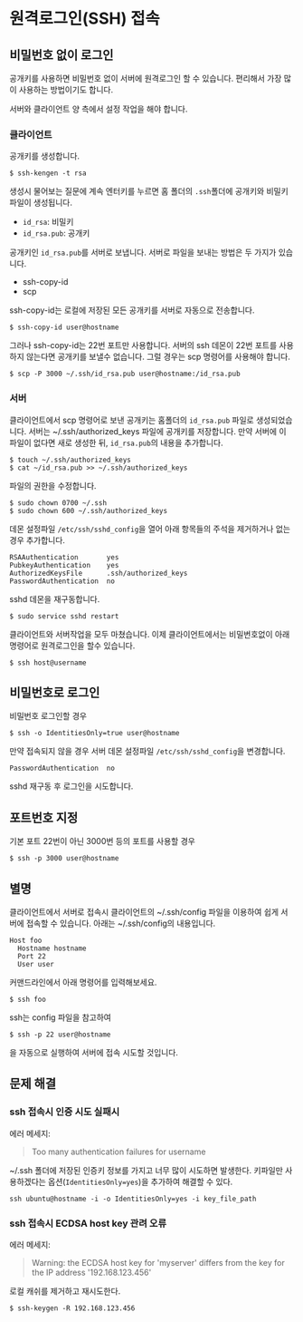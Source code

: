 # 원격로그인(SSH) 접속  

## 비밀번호 없이 로그인

공개키를 사용하면 비밀번호 없이 서버에 원격로그인 할 수 있습니다.
편리해서 가장 많이 사용하는 방법이기도 합니다.

서버와 클라이언트 양 측에서 설정 작업을 해야 합니다.

### 클라이언트

공개키를 생성합니다.

```
$ ssh-kengen -t rsa
```

생성시 물어보는 질문에 계속 엔터키를 누르면 홈 폴더의 `.ssh`폴더에 공개키와 비밀키 파일이 생성됩니다.

* `id_rsa`: 비밀키
* `id_rsa.pub`: 공개키

공개키인 `id_rsa.pub`를 서버로 보냅니다.
서버로 파일을 보내는 방법은 두 가지가 있습니다.

* ssh-copy-id
* scp

ssh-copy-id는 로컬에 저장된 모든 공개키를 서버로 자동으로 전송합니다.

```
$ ssh-copy-id user@hostname
```

그러나 ssh-copy-id는 22번 포트만 사용합니다.
서버의 ssh 데몬이 22번 포트를 사용하지 않는다면 공개키를 보낼수 없습니다.
그럴 경우는 scp 명령어를 사용해야 합니다.

```
$ scp -P 3000 ~/.ssh/id_rsa.pub user@hostname:/id_rsa.pub
```

### 서버

클라이언트에서 scp 명령어로 보낸 공개키는 홈폴더의 `id_rsa.pub` 파일로 생성되었습니다.
서버는 ~/.ssh/authorized_keys 파일에 공개키를 저장합니다.
만약 서버에 이 파일이 없다면 새로 생성한 뒤, `id_rsa.pub`의 내용을 추가합니다.

```
$ touch ~/.ssh/authorized_keys
$ cat ~/id_rsa.pub >> ~/.ssh/authorized_keys
```

파일의 권한을 수정합니다.

```
$ sudo chown 0700 ~/.ssh
$ sudo chown 600 ~/.ssh/authorized_keys
```

데몬 설정파일 `/etc/ssh/sshd_config`을 열어 아래 항목들의 주석을 제거하거나 없는 경우 추가합니다.

```
RSAAuthentication       yes
PubkeyAuthentication    yes
AuthorizedKeysFile      .ssh/authorized_keys
PasswordAuthentication  no
```

sshd 데몬을 재구동합니다.

```
$ sudo service sshd restart
```

클라이언트와 서버작업을 모두 마쳤습니다.
이제 클라이언트에서는 비밀번호없이 아래 명령어로 원격로그인을 할수 있습니다.

```
$ ssh host@username
```


## 비밀번호로 로그인

비밀번호 로그인할 경우

```
$ ssh -o IdentitiesOnly=true user@hostname
```

만약 접속되지 않을 경우 서버 데몬 설정파일 `/etc/ssh/sshd_config`을 변경합니다.

```
PasswordAuthentication  no
```

sshd 재구동 후 로그인을 시도합니다.


## 포트번호 지정

기본 포트 22번이 아닌 3000번 등의 포트를 사용할 경우

```
$ ssh -p 3000 user@hostname
```

## 별명

클라이언트에서 서버로 접속시 클라이언트의 ~/.ssh/config 파일을 이용하여 쉽게 서버에 접속할 수 있습니다.
아래는 ~/.ssh/config의 내용입니다.

```
Host foo
  Hostname hostname
  Port 22
  User user
```

커맨드라인에서 아래 명령어를 입력해보세요.

```
$ ssh foo
```

ssh는 config 파일을 참고하여

```
$ ssh -p 22 user@hostname
```

을 자동으로 실행하여 서버에 접속 시도할 것입니다.


## 문제 해결

### ssh 접속시 인증 시도 실패시

에러 메세지: 

> Too many authentication failures for username

~/.ssh 폴더에 저장된 인증키 정보를 가지고 너무 많이 시도하면 발생한다.
키파일만 사용하겠다는 옵션(`IdentitiesOnly=yes`)을 추가하여 해결할 수 있다.

```
ssh ubuntu@hostname -i -o IdentitiesOnly=yes -i key_file_path
```

### ssh 접속시 ECDSA host key 관려 오류 

에러 메세지: 

> Warning: the ECDSA host key for 'myserver' differs from the key for the IP address '192.168.123.456'

로컬 캐쉬를 제거하고 재시도한다.

```
$ ssh-keygen -R 192.168.123.456
```
